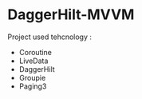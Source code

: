 # DaggerHilt-MVVM

Project used tehcnology : 

- Coroutine
- LiveData
- DaggerHilt
- Groupie
- Paging3
